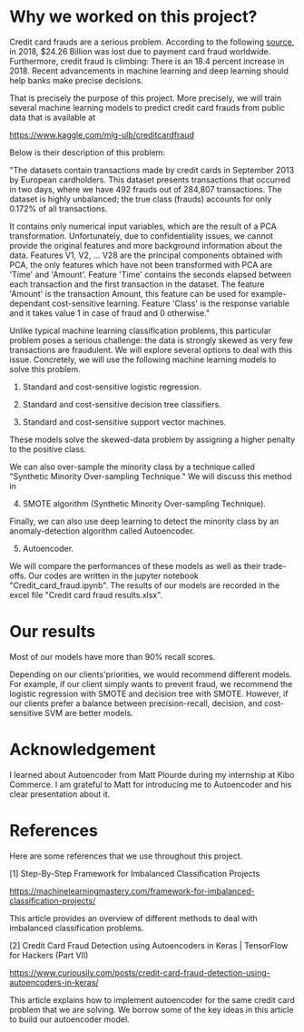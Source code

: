  # Why we worked on this project? 
 
Credit card frauds are a serious problem. According to the following <a href="https://www.meetup.com/PyDataChi/events/271789356"> source, </a> in 2018, $24.26 Billion was lost due to payment card fraud worldwide. Furthermore, credit fraud is climbing: There is an 18.4 percent increase in 2018. Recent advancements in machine learning and deep learning should help banks make precise decisions. 

That is precisely the purpose of this project. More precisely, we will train several machine learning models to predict credit card frauds from public data that is available at
    
https://www.kaggle.com/mlg-ulb/creditcardfraud

Below is their description of this problem: 

"The datasets contain transactions made by credit cards in September 2013 by European cardholders.
This dataset presents transactions that occurred in two days, where we have 492 frauds out of 284,807 transactions. The dataset is highly unbalanced; the true class (frauds) accounts for only 0.172% of all transactions.

It contains only numerical input variables, which are the result of a PCA transformation. Unfortunately, due to confidentiality issues, we cannot provide the original features and more background information about the data. Features V1, V2, … V28 are the principal components obtained with PCA, the only features which have not been transformed with PCA are 'Time' and 'Amount'. Feature 'Time' contains the seconds elapsed between each transaction and the first transaction in the dataset. The feature 'Amount' is the transaction Amount, this feature can be used for example-dependant cost-sensitive learning. Feature 'Class' is the response variable and it takes value 1 in case of fraud and 0 otherwise."

Unlike typical machine learning classification problems, this particular problem poses a serious challenge: the data is strongly skewed as very few transactions are fraudulent. We will explore several options to deal with this issue. Concretely, we will use the following machine learning models to solve this problem. 

1. Standard and cost-sensitive logistic regression. 


2. Standard and cost-sensitive decision tree classifiers.


3. Standard and cost-sensitive support vector machines. 


These models solve the skewed-data problem by assigning a higher penalty to the positive class. 


We can also over-sample the minority class by a technique called "Synthetic Minority Over-sampling Technique."  We will discuss this method in

4. SMOTE algorithm (Synthetic Minority Over-sampling Technique). 

Finally, we can also use deep learning to detect the minority class by an anomaly-detection algorithm called Autoencoder. 

5. Autoencoder. 

We will compare the performances of these models as well as their trade-offs. Our codes are written in the jupyter notebook "Credit_card_fraud.ipynb". The results of our models are recorded in the excel file "Credit card fraud results.xlsx". 

# Our results 
Most of our models have more than 90% recall scores. 

Depending on our clients'priorities, we would recommend different models. For example, if our client simply wants to prevent fraud, we recommend the logistic regression with SMOTE and decision tree with SMOTE. However, if our clients prefer a balance between precision-recall, decision, and cost-sensitive SVM are better models.


# Acknowledgement

I learned about Autoencoder from Matt Plourde during my internship at Kibo Commerce. I am grateful to Matt for introducing me to Autoencoder and his clear presentation about it.  


# References

Here are some references that we use throughout this project.

[1] Step-By-Step Framework for Imbalanced Classification Projects

https://machinelearningmastery.com/framework-for-imbalanced-classification-projects/

This article provides an overview of different methods to deal with imbalanced classification problems.

[2] Credit Card Fraud Detection using Autoencoders in Keras | TensorFlow for Hackers (Part VII)

https://www.curiousily.com/posts/credit-card-fraud-detection-using-autoencoders-in-keras/

This article explains how to implement autoencoder for the same credit card problem that we are solving. We borrow some of the key ideas in this article to build our autoencoder model.

